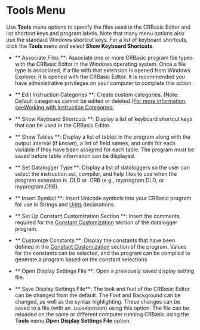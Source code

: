 # Tools Menu

Use **Tools** menu options to specify the files used in the CRBasic Editor and list shortcut keys and program labels. Note that many menu options also use the standard Windows shortcut keys. For a list of keyboard shortcuts, click the **Tools** menu and select **Show Keyboard Shortcuts**.

- ** Associate Files **: Associate one or more CRBasic program file types with the CRBasic Editor in the Windows operating system. Once a file type is associated, if a file with that extension is opened from Windows Explorer, it is opened with the CRBasic Editor. It is recommended you have administrative privileges on your computer to complete this action.

- ** Edit Instruction Categories **: Create custom categories. (Note: Default categories cannot be edited or deleted.)[For more information, seeWorking with Instruction Categories.](editinstructioncategories.md)

- ** Show Keyboard Shortcuts **: Display a list of keyboard shortcut keys that can be used in the CRBasic Editor.

- ** Show Tables **: Display a list of tables in the program along with the output interval (if known), a list of field names, and units for each variable if they have been assigned for each table. The program must be saved before table information can be displayed.

- ** Set Datalogger Type **: Display a list of dataloggers so the user can select the instruction set, compiler, and help files to use when the program extension is .DLD or .CRB (e.g., myprogram.DLD, or myprogram.CRB).

- ** Insert Symbol **: Insert Unicode symbols into your CRBasic program for use in Strings and [Units](../Instructions/units.md) declarations.

- ** Set Up Constant Customization Section **: Insert the comments required for the [Constant Customization](constantcustomization.md) section of the datalogger program.

- ** Customize Constants **: Display the constants that have been defined in the [Constant Customization](constantcustomization.md) section of the program. Values for the constants can be selected, and the program can be compiled to generate a program based on the constant selections.

- ** Open Display Settings File **: Open a previously saved display setting file.

- ** Save Display Settings File**: The look and feel of the CRBasic Editor can be changed from the default. The Font and Background can be changed, as well as the syntax highlighting. These changes can be saved to a file (with an`.ini`extension) using this option. The file can be reloaded on the same or different computer running CRBasic using the **Tools** menu,**Open Display Settings File** option.
